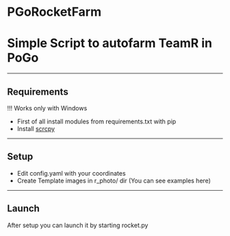 # PGoRocketFarm
 
# Simple Script to autofarm TeamR in PoGo
____
## Requirements
!!! Works only with Windows
- First of all install modules from requirements.txt with pip
- Install [scrcpy](https://github.com/Genymobile/scrcpy)
____
## Setup
- Edit config.yaml with your coordinates
- Create Template images in r_photo/ dir (You can see examples here)
____
## Launch
After setup you can launch it by starting rocket.py

